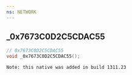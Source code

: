 ```yaml
---
ns: NETWORK
---
```

## _0x7673C0D2C5CDAC55

```c
// 0x7673C0D2C5CDAC55
void _0x7673C0D2C5CDAC55();
```

```
Note: this native was added in build 1311.23
```

